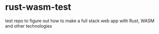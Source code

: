 # rust-wasm-test
test repo to figure out how to make a full stack web app with Rust, WASM and other technologies
